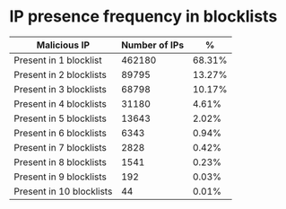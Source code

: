 # IP presence frequency in blocklists
| Malicious IP | Number of IPs | % |
|----|----|----|
| Present in 1 blocklist | 462180 | 68.31% |
| Present in 2 blocklists | 89795 | 13.27% |
| Present in 3 blocklists | 68798 | 10.17% |
| Present in 4 blocklists | 31180 | 4.61% |
| Present in 5 blocklists | 13643 | 2.02% |
| Present in 6 blocklists | 6343 | 0.94% |
| Present in 7 blocklists | 2828 | 0.42% |
| Present in 8 blocklists | 1541 | 0.23% |
| Present in 9 blocklists | 192 | 0.03% |
| Present in 10 blocklists | 44 | 0.01% |
